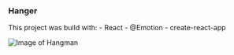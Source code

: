 ### Hanger
This project was build with:
    - React
    - @Emotion
    - create-react-app 

![Image of Hangman](http://hanger3dhub.s3-website-us-east-1.amazonaws.com/hangman.png)